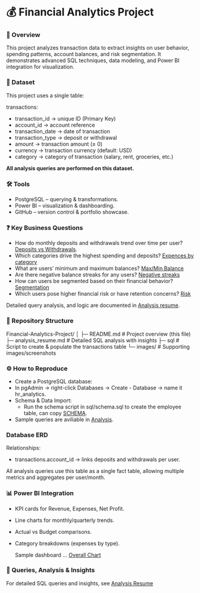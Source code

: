 # 💰 Financial Analytics Project
### 📌 Overview
This project analyzes transaction data to extract insights on user behavior, spending patterns, account balances, and risk segmentation.
It demonstrates advanced SQL techniques, data modeling, and Power BI integration for visualization.

###  📂 Dataset
This project uses a single table:

transactions:
- transaction_id → unique ID (Primary Key)
- account_id → account reference
- transaction_date → date of transaction
- transaction_type → deposit or withdrawal
- amount → transaction amount (≥ 0)
- currency → transaction currency (default: USD)
- category → category of transaction (salary, rent, groceries, etc.)

**All analysis queries are performed on this dataset.**

### 🛠 Tools
- PostgreSQL – querying & transformations.
- Power BI – visualization & dashboarding.
- GitHub – version control & portfolio showcase.

### ❓ Key Business Questions
- How do monthly deposits and withdrawals trend over time per user? [Deposits vs Withdrawals](images/deposit_balance_expences.png).
- Which categories drive the highest spending and deposits? [Expences by category](images/deposit_balance_expences.png)
- What are users’ minimum and maximum balances? [Max/Min Balance](images/deposit_balance_expences.png)
- Are there negative balance streaks for any users? [Negative streaks](images/consecutive_negative_balance.png)
- How can users be segmented based on their financial behavior? [Segmentation](images/segmentation.png)
- Which users pose higher financial risk or have retention concerns? [Risk](images/risk.png)

Detailed query analysis, and logic are documented in [Analysis resume](sql/Analysis_resume.sql).

### 📁 Repository Structure
Financial-Analytics-Project/
│
├─ README.md                 # Project overview (this file)
├─ analysis_resume.md        # Detailed SQL analysis with insights
├─ sql                       # Script to create & populate the transactions table
└─ images/                   # Supporting images/screenshots

### ⚙️ How to Reproduce
- Create a PostgreSQL database:
- In pgAdmin → right-click Databases → Create - Database → name it hr_analytics.
- Schema & Data Import:
    * Run the schema script in sql/schema.sql to create the employee table, can copy [SCHEMA](sql/SCHEMA.sql).
- Sample queries are aviliable in [Analysis](sql/Analysis.sql).

### Database ERD
Relationships:
  - transactions.account_id → links deposits and withdrawals per user.

All analysis queries use this table as a single fact table, allowing multiple metrics and aggregates per user/month.

### 📊 Power BI Integration
- KPI cards for Revenue, Expenses, Net Profit.
- Line charts for monthly/quarterly trends.
- Actual vs Budget comparisons.
- Category breakdowns (expenses by type).

    Sample dashboard ... [Overall Chart](images/overall_chart.png)

### 📑 Queries, Analysis & Insights
For detailed SQL queries and insights, see [Analysis Resume](Analysis_resume.md)
